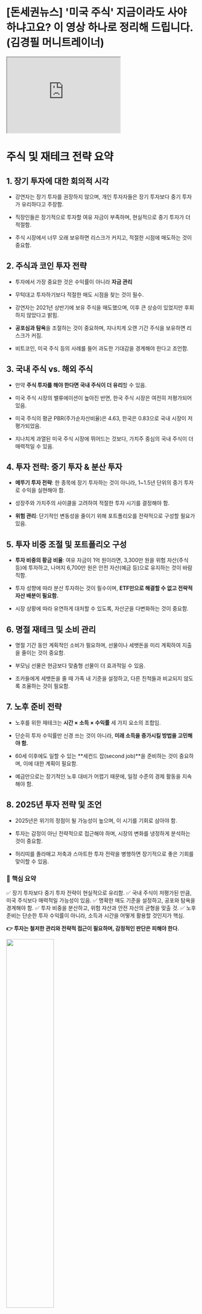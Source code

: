 <title>[돈세권뉴스] '미국 주식' 지금이라도 사야 하냐고요?</title>
<meta name="description" content="">

<!-- Facebook Meta Tags -->
<meta property="og:url" content="https://xmcodings.github.io/curation-pages/news_1page">
<meta property="og:type" content="website">
<meta property="og:title" content="[돈세권뉴스] # '미국 주식' 지금이라도 사야 하냐고요? 이 영상 하나로 정리해 드립니다. (김경필 머니트레이너)">
<meta property="og:description" content="돈세권 뉴스 - 주식 투자">
<meta property="og:image" content="https://www.youtube.com/watch?v=AIRIN16SUE8/maxresdefault.jpg">


# [돈세권뉴스]  '미국 주식' 지금이라도 사야 하냐고요? 이 영상 하나로 정리해 드립니다. (김경필 머니트레이너)

<iframe width="300" height="200"
src="https://www.youtube.com/embed/AIRIN16SUE8">
</iframe>



# 주식 및 재테크 전략 요약

## 1. 장기 투자에 대한 회의적 시각

-   강연자는 장기 투자를 권장하지 않으며, 개인 투자자들은 장기 투자보다 중기 투자가 유리하다고 주장함.
    
-   직장인들은 장기적으로 투자할 여유 자금이 부족하며, 현실적으로 중기 투자가 더 적절함.
    
-   주식 시장에서 너무 오래 보유하면 리스크가 커지고, 적절한 시점에 매도하는 것이 중요함.
    

## 2. 주식과 코인 투자 전략

-   투자에서 가장 중요한 것은 수익률이 아니라 **자금 관리**
    
-   무턱대고 투자하기보다 적절한 매도 시점을 찾는 것이 필수.
    
-   강연자는 2021년 상반기에 보유 주식을 매도했으며, 이후 큰 상승이 있었지만 후회하지 않았다고 밝힘.
    
-   **공포심과 탐욕**을 조절하는 것이 중요하며, 지나치게 오랜 기간 주식을 보유하면 리스크가 커짐.
    
-   비트코인, 미국 주식 등의 사례를 들어 과도한 기대감을 경계해야 한다고 조언함.
    

## 3. 국내 주식 vs. 해외 주식

-   만약 **주식 투자를 해야 한다면 국내 주식이 더 유리**할 수 있음.
    
-   미국 주식 시장의 밸류에이션이 높아진 반면, 한국 주식 시장은 여전히 저평가되어 있음.
    
-   미국 주식의 평균 PBR(주가순자산비율)은 4.63, 한국은 0.83으로 국내 시장이 저평가되었음.
    
-   지나치게 과열된 미국 주식 시장에 뛰어드는 것보다, 가치주 중심의 국내 주식이 더 매력적일 수 있음.
    

## 4. 투자 전략: 중기 투자 & 분산 투자

-   **메뚜기 투자 전략**: 한 종목에 장기 투자하는 것이 아니라, 1~1.5년 단위의 중기 투자로 수익을 실현해야 함.
    
-   성장주와 가치주의 사이클을 고려하여 적절한 투자 시기를 결정해야 함.
    
-   **위험 관리**: 단기적인 변동성을 줄이기 위해 포트폴리오를 전략적으로 구성할 필요가 있음.
    

## 5. 투자 비중 조절 및 포트폴리오 구성

-   **투자 비중의 황금 비율**: 여유 자금이 1억 원이라면, 3,300만 원을 위험 자산(주식 등)에 투자하고, 나머지 6,700만 원은 안전 자산(예금 등)으로 유지하는 것이 바람직함.
    
-   투자 성향에 따라 분산 투자하는 것이 필수이며, **ETF만으로 해결할 수 없고 전략적 자산 배분이 필요함.**
    
-   시장 상황에 따라 유연하게 대처할 수 있도록, 자산군을 다변화하는 것이 중요함.
    

## 6. 명절 재테크 및 소비 관리

-   명절 기간 동안 계획적인 소비가 필요하며, 선물이나 세뱃돈을 미리 계획하여 지출을 줄이는 것이 중요함.
    
-   부모님 선물은 현금보다 맞춤형 선물이 더 효과적일 수 있음.
    
-   조카들에게 세뱃돈을 줄 때 가족 내 기준을 설정하고, 다른 친척들과 비교되지 않도록 조율하는 것이 필요함.
    

## 7. 노후 준비 전략

-   노후를 위한 재테크는 **시간 × 소득 × 수익률** 세 가지 요소의 조합임.
    
-   단순히 투자 수익률만 신경 쓰는 것이 아니라, **미래 소득을 증가시킬 방법을 고민해야 함.**
    
-   60세 이후에도 일할 수 있는 **세컨드 잡(second job)**을 준비하는 것이 중요하며, 이에 대한 계획이 필요함.
    
-   예금만으로는 장기적인 노후 대비가 어렵기 때문에, 일정 수준의 경제 활동을 지속해야 함.
    

## 8. 2025년 투자 전략 및 조언

-   2025년은 위기의 정점이 될 가능성이 높으며, 이 시기를 기회로 삼아야 함.
    
-   투자는 감정이 아닌 전략적으로 접근해야 하며, 시장의 변화를 냉정하게 분석하는 것이 중요함.
    
-   허리띠를 졸라매고 저축과 스마트한 투자 전략을 병행하면 장기적으로 좋은 기회를 맞이할 수 있음.
    

### 📌 **핵심 요약**

✅ 장기 투자보다 중기 투자 전략이 현실적으로 유리함. 
✅ 국내 주식이 저평가된 만큼, 미국 주식보다 매력적일 가능성이 있음. 
✅ 명확한 매도 기준을 설정하고, 공포와 탐욕을 경계해야 함. 
✅ 투자 비중을 분산하고, 위험 자산과 안전 자산의 균형을 맞출 것. 
✅ 노후 준비는 단순한 투자 수익률이 아니라, 소득과 시간을 어떻게 활용할 것인지가 핵심.

**👉 투자는 철저한 관리와 전략적 접근이 필요하며, 감정적인 판단은 피해야 한다.**

<img src="https://img.youtube.com/vi/AIRIN16SUE8/maxresdefault.jpg" width="50%"/>
